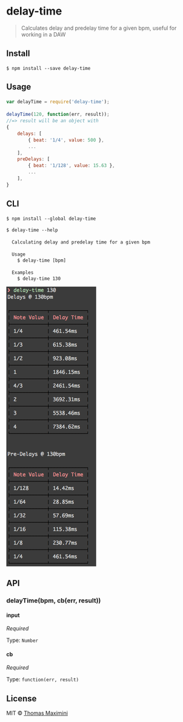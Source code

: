 # delay-time 

> Calculates delay and predelay time for a given bpm, useful for working in a DAW


## Install

```
$ npm install --save delay-time
```


## Usage

```js
var delayTime = require('delay-time');

delayTime(120, function(err, result));
//=> result will be an object with
{
	delays: [
		{ beat: '1/4', value: 500 },
		...
	],
	preDelays: [
		{ beat: '1/128', value: 15.63 },
		...
	],
}
```


## CLI

```
$ npm install --global delay-time
```
```
$ delay-time --help

  Calculating delay and predelay time for a given bpm

  Usage
    $ delay-time [bpm]

  Examples
    $ delay-time 130

```
![Example](example.png)


## API

### delayTime(bpm, cb(err, result))

#### input

*Required*

Type: `Number`


#### cb

*Required*

Type: `function(err, result)`

## License

MIT © [Thomas Maximini](http://thomasmaximini.com)

